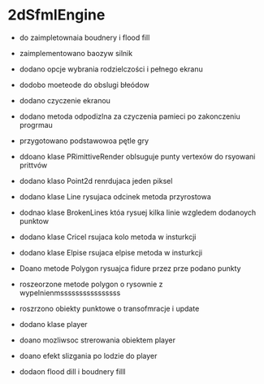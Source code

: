 # 2dSfmlEngine
- do zaimpletownaia boudnery i flood fill

* zaimplementowano baozyw silnik
* dodano opcje wybrania rodzielczości i pełnego ekranu
* dodobo moeteode do obslugi błeódow
* dodano czyczenie ekranou
* dodano metoda odpodizlna za czyczenia pamieci po zakonczeniu progrmau
* przygotowano podstawowoa pętle gry


* ddoano klase PRimittiveRender oblsuguje punty vertexów do rsyowani prittvów
* dodano klaso Point2d renrdujaca jeden piksel
* dodano klase Line rysujaca odcinek metoda przyrostowa
* dodnao klase BrokenLines któa rysuej kilka linie wzgledem dodanoych punktow
* dodano klase Cricel  rsujaca kolo metoda w insturkcji
* dodano klase Elpise  rsujaca elpise metoda w insturkcji
* Doano metode Polygon rysuajca fidure przez prze podano punkty
* roszeorzone metode polygon o rysownie z wypelnienmssssssssssssssss
* roszrzono obiekty punktowe o transofmracje i update
* dodano klase player
* doano mozliwsoc strerowania obiektem player
* doano efekt slizgania po lodzie do player
* dodaon flood dill i boudnery filll